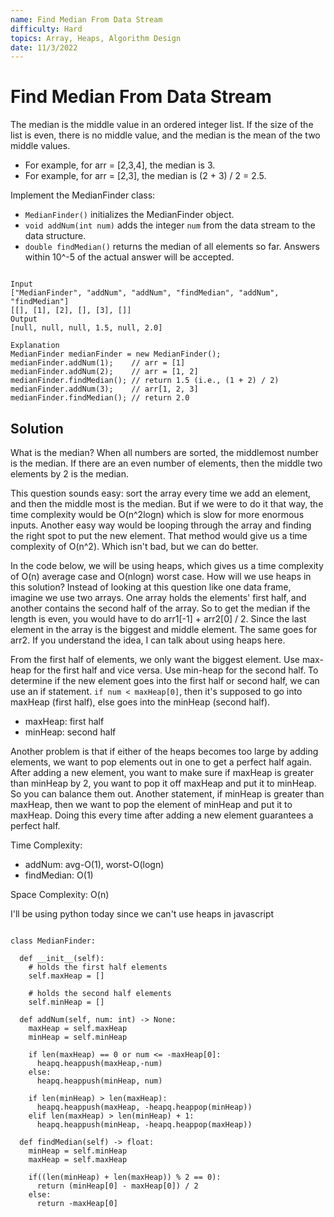 ```yaml
---
name: Find Median From Data Stream
difficulty: Hard
topics: Array, Heaps, Algorithm Design
date: 11/3/2022
---
```


# Find Median From Data Stream

The median is the middle value in an ordered integer list. If the size of the list is even, there is no middle value, and the median is the mean of the two middle values.

- For example, for arr = [2,3,4], the median is 3.
- For example, for arr = [2,3], the median is (2 + 3) / 2 = 2.5.

Implement the MedianFinder class:

- `MedianFinder()` initializes the MedianFinder object.
- `void addNum(int num)` adds the integer `num` from the data stream to the data structure.
- `double findMedian()` returns the median of all elements so far. Answers within 10^-5 of the actual answer will be accepted.

```txt:example showLineNumbers

Input
["MedianFinder", "addNum", "addNum", "findMedian", "addNum", "findMedian"]
[[], [1], [2], [], [3], []]
Output
[null, null, null, 1.5, null, 2.0]

Explanation
MedianFinder medianFinder = new MedianFinder();
medianFinder.addNum(1);    // arr = [1]
medianFinder.addNum(2);    // arr = [1, 2]
medianFinder.findMedian(); // return 1.5 (i.e., (1 + 2) / 2)
medianFinder.addNum(3);    // arr[1, 2, 3]
medianFinder.findMedian(); // return 2.0

```

## Solution

What is the median? When all numbers are sorted, the middlemost number is the median. If there are an even number of elements, then the middle two elements by 2 is the median.

This question sounds easy: sort the array every time we add an element, and then the middle most is the median.
But if we were to do it that way, the time complexity would be O(n^2logn) which is slow for more enormous inputs.
Another easy way would be looping through the array and finding the right spot to put the new element.
That method would give us a time complexity of O(n^2). Which isn't bad, but we can do better.

In the code below, we will be using heaps, which gives us a time complexity of O(n) average case and O(nlogn) worst case.
How will we use heaps in this solution? Instead of looking at this question like one data frame, imagine we use two arrays.
One array holds the elements' first half, and another contains the second half of the array.
So to get the median if the length is even, you would have to do arr1[-1] + arr2[0] / 2.
Since the last element in the array is the biggest and middle element. The same goes for arr2.
If you understand the idea, I can talk about using heaps here.

From the first half of elements, we only want the biggest element. Use max-heap for the first half and vice versa.
Use min-heap for the second half. To determine if the new element goes into the first half or second half, we can use an if statement.
`if num < maxHeap[0]`, then it's supposed to go into maxHeap (first half), else goes into the minHeap (second half).

- maxHeap: first half
- minHeap: second half

Another problem is that if either of the heaps becomes too large by adding elements, we want to pop elements out in one to get a perfect half again.
After adding a new element, you want to make sure if maxHeap is greater than minHeap by 2, you want to pop it off maxHeap and put it to minHeap.
So you can balance them out. Another statement, if minHeap is greater than maxHeap, then we want to pop the element of minHeap and put it to maxHeap.
Doing this every time after adding a new element guarantees a perfect half.

Time Complexity:

- addNum: avg-O(1), worst-O(logn)
- findMedian: O(1)

Space Complexity: O(n)

I'll be using python today since we can't use heaps in javascript

```py:solution showLineNumbers

class MedianFinder:

  def __init__(self):
    # holds the first half elements
    self.maxHeap = []

    # holds the second half elements
    self.minHeap = []

  def addNum(self, num: int) -> None:
    maxHeap = self.maxHeap
    minHeap = self.minHeap

    if len(maxHeap) == 0 or num <= -maxHeap[0]:
      heapq.heappush(maxHeap,-num)
    else:
      heapq.heappush(minHeap, num)

    if len(minHeap) > len(maxHeap):
      heapq.heappush(maxHeap, -heapq.heappop(minHeap))
    elif len(maxHeap) > len(minHeap) + 1:
      heapq.heappush(minHeap, -heapq.heappop(maxHeap))

  def findMedian(self) -> float:
    minHeap = self.minHeap
    maxHeap = self.maxHeap

    if((len(minHeap) + len(maxHeap)) % 2 == 0):
      return (minHeap[0] - maxHeap[0]) / 2
    else:
      return -maxHeap[0]

```
